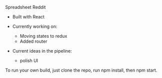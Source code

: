 Spreadsheet Reddit
- Built with React

- Currently working on:
  - Moving states to redux
  - Added router

- Current ideas in the pipeline:
  - polish UI

To run your own build, just clone the repo, run npm install, then npm start.
